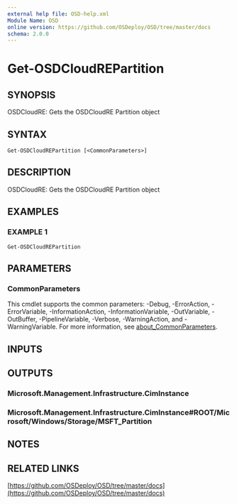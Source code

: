 ```yaml
---
external help file: OSD-help.xml
Module Name: OSD
online version: https://github.com/OSDeploy/OSD/tree/master/docs
schema: 2.0.0
---
```


# Get-OSDCloudREPartition

## SYNOPSIS
OSDCloudRE: Gets the OSDCloudRE Partition object

## SYNTAX

```
Get-OSDCloudREPartition [<CommonParameters>]
```

## DESCRIPTION
OSDCloudRE: Gets the OSDCloudRE Partition object

## EXAMPLES

### EXAMPLE 1
```
Get-OSDCloudREPartition
```

## PARAMETERS

### CommonParameters
This cmdlet supports the common parameters: -Debug, -ErrorAction, -ErrorVariable, -InformationAction, -InformationVariable, -OutVariable, -OutBuffer, -PipelineVariable, -Verbose, -WarningAction, and -WarningVariable. For more information, see [about_CommonParameters](http://go.microsoft.com/fwlink/?LinkID=113216).

## INPUTS

## OUTPUTS

### Microsoft.Management.Infrastructure.CimInstance
### Microsoft.Management.Infrastructure.CimInstance#ROOT/Microsoft/Windows/Storage/MSFT_Partition
## NOTES

## RELATED LINKS

[https://github.com/OSDeploy/OSD/tree/master/docs](https://github.com/OSDeploy/OSD/tree/master/docs)

